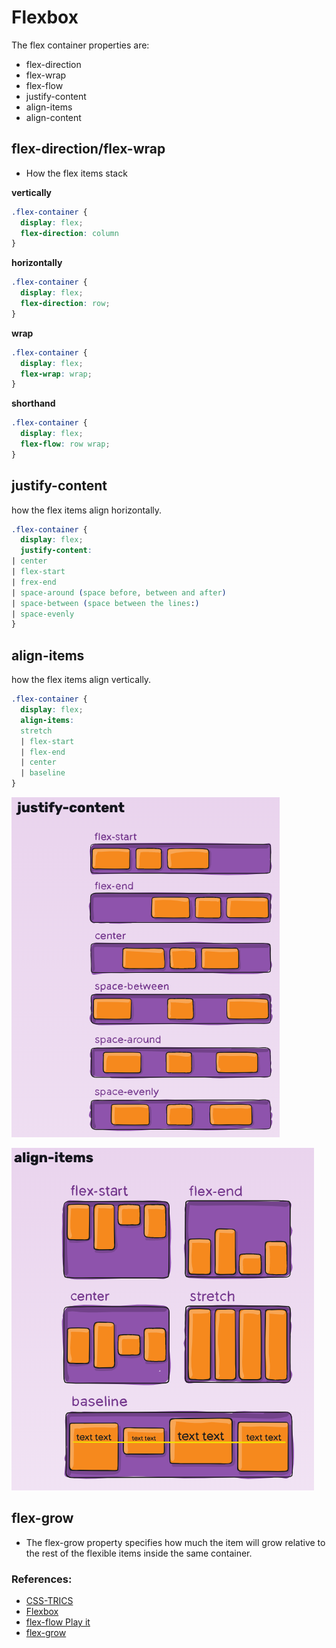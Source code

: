 # Flexbox 

The flex container properties are:

- flex-direction
- flex-wrap
- flex-flow
- justify-content
- align-items
- align-content


## flex-direction/flex-wrap
- How the flex items stack
  
**vertically**
```css
.flex-container {
  display: flex;
  flex-direction: column
}
```

**horizontally**
```css
.flex-container {
  display: flex;
  flex-direction: row;
}
```

**wrap**
```css
.flex-container {
  display: flex;
  flex-wrap: wrap;
}
```

**shorthand**
```css
.flex-container {
  display: flex;
  flex-flow: row wrap;
}
```

## justify-content
how the flex items align horizontally.

```css
.flex-container {
  display: flex;
  justify-content: 
| center
| flex-start
| frex-end
| space-around (space before, between and after)
| space-between (space between the lines:)
| space-evenly
}
```

## align-items
how the flex items align vertically.

```css
.flex-container {
  display: flex;
  align-items: 
  stretch 
  | flex-start 
  | flex-end 
  | center 
  | baseline
}
```

![](public/images/justify-content.png)

![](public/images/align-items.png)


## flex-grow
- The flex-grow property specifies how much the item will grow relative to the rest of the flexible items inside the same container.


### References:

- [CSS-TRICS](https://css-tricks.com/snippets/css/a-guide-to-flexbox/)
- [Flexbox](https://www.w3schools.com/css/css3_flexbox.asp)
- [flex-flow Play it](https://www.w3schools.com/cssref/playit.asp?filename=playcss_flex-flow)
- [flex-grow](https://www.w3schools.com/cssref/css3_pr_flex-grow.asp)